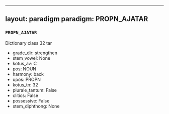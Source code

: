 
---
layout: paradigm
paradigm: PROPN_AJATAR
---
### ` PROPN_AJATAR `

Dictionary class 32 tar
* grade_dir: strengthen
* stem_vowel: None
* kotus_av: C
* pos: NOUN
* harmony: back
* upos: PROPN
* kotus_tn: 32
* plurale_tantum: False
* clitics: False
* possessive: False
* stem_diphthong: None
